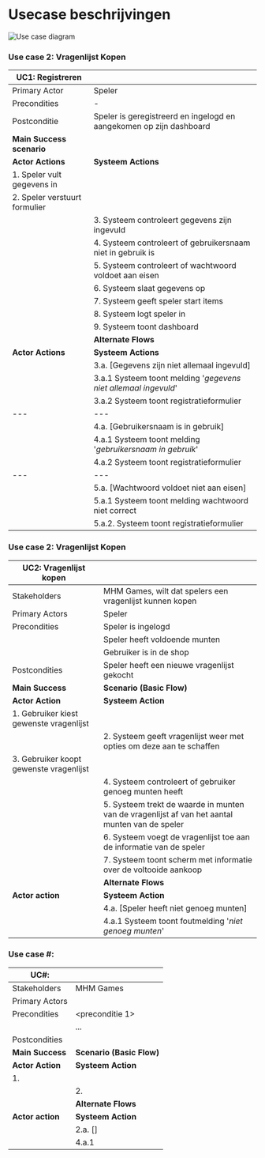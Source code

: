 # Usecase beschrijvingen

![Use case diagram]

### Use case 2: Vragenlijst Kopen
| UC1: Registreren | |
| --- | --- |
| Primary Actor | Speler | 
| Precondities | - |
| Postconditie | Speler is geregistreerd en ingelogd en aangekomen op zijn dashboard |
| **Main Success scenario** | |
| **Actor Actions** | **Systeem Actions** |
| 1. Speler vult gegevens in |  |
| 2. Speler verstuurt formulier | |
| | 3. Systeem controleert gegevens zijn ingevuld |
| | 4. Systeem controleert of gebruikersnaam niet in gebruik is |
| | 5. Systeem controleert of wachtwoord voldoet aan eisen |
| | 6. Systeem slaat gegevens op |
| | 7. Systeem geeft speler start items |
| | 8. Systeem logt speler in |
| | 9. Systeem toont dashboard |
| | **Alternate Flows** |
| **Actor Actions** | **Systeem Actions** |
| | 3.a. [Gegevens zijn niet allemaal ingevuld] |
| | 3.a.1 Systeem toont melding '*gegevens niet allemaal ingevuld*' | 
| | 3.a.2 Systeem toont registratieformulier |
| --- | --- |
| | 4.a. [Gebruikersnaam is in gebruik] |
| | 4.a.1 Systeem toont melding '*gebruikersnaam in gebruik*' | 
| | 4.a.2 Systeem toont registratieformulier |
| --- | --- |
| | 5.a. [Wachtwoord voldoet niet aan eisen] |
| | 5.a.1 Systeem toont melding wachtwoord niet correct |
| | 5.a.2. Systeem toont registratieformulier |

### Use case 2: Vragenlijst Kopen
| UC2: Vragenlijst kopen | |
| --- | --- |
| Stakeholders | MHM Games, wilt dat spelers een vragenlijst kunnen kopen |
| Primary Actors | Speler |
| Precondities | Speler is ingelogd |
| | Speler heeft voldoende munten |
| | Gebruiker is in de shop|
| Postcondities | Speler heeft een nieuwe vragenlijst gekocht |
| **Main Success** | **Scenario (Basic Flow)** |
| **Actor Action** | **Systeem Action** |
| 1. Gebruiker kiest gewenste vragenlijst | |
| | 2. Systeem geeft vragenlijst weer met opties om deze aan te schaffen |
| 3. Gebruiker koopt gewenste vragenlijst | |
| | 4. Systeem controleert of gebruiker genoeg munten heeft |
| | 5. Systeem trekt de waarde in munten van de vragenlijst af van het aantal munten van de speler|
| | 6. Systeem voegt de vragenlijst toe aan de informatie van de speler |
| | 7. Systeem toont scherm met informatie over de voltooide aankoop |
| | **Alternate Flows** |
| **Actor action** | **Systeem Action** |
| | 4.a. [Speler heeft niet genoeg munten] |
| | 4.a.1 Systeem toont foutmelding '*niet genoeg munten*' | 



### Use case #: <UC naam>
| UC#: <UC naam> | |
| --- | --- |
| Stakeholders | MHM Games |
| Primary Actors | <Actor> |
| Precondities | <preconditie 1> |
| | ... |
| Postcondities | <Postconditie> |
| **Main Success** | **Scenario (Basic Flow)** |
| **Actor Action** | **Systeem Action** |
| 1. <Actor> | |
| | 2. <Systeem>
| | **Alternate Flows** |
| **Actor action** | **Systeem Action** |
| | 2.a. [<Conditie>] |
| | 4.a.1 <acties> | 


[Use case diagram]: http://www.plantuml.com/plantuml/proxy?src=https://raw.githubusercontent.com/Jelmergu/ooad-casus-vagado/master/docs/diagrams/use_cases/use_cases.puml?cache=no